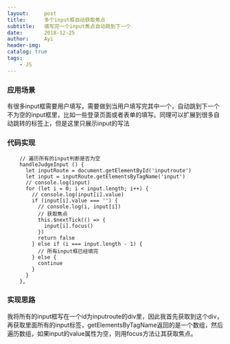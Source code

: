 ```yaml
---
layout:     post
title:      多个input框自动获取焦点
subtitle:   填写完一个input焦点自动跳到下一个
date:       2018-12-25
author:     Ayi
header-img: 
catalog: true
tags:
    - JS
---
```


### 应用场景

有很多input框需要用户填写，需要做到当用户填写完其中一个，自动跳到下一个不为空的input框里，比如一些登录页面或者表单的填写。同理可以扩展到很多自动跳转的标签上，但是这里只展示input的写法

### 代码实现

```
    // 遍历所有的input判断是否为空
    handleJudgeInput () {
      let inputRoute = document.getElementById('inputroute')
      let input = inputRoute.getElementsByTagName('input')
      // console.log(input)
      for (let i = 0; i < input.length; i++) {
        // console.log(input[i].value)
        if (input[i].value === '') {
          // console.log(i, input[i])
          // 获取焦点
          this.$nextTick(() => {
            input[i].focus()
          })
          return false
        } else if (i === input.length - 1) {
          // 所有input框已经填完
        } else {
          continue
        }
      }
    },
```

### 实现思路

我将所有的input框写在一个id为inputroute的div里，因此我首先获取到这个div，再获取里面所有的input标签，getElementsByTagName返回的是一个数组，然后遍历数组，如果input的value属性为空，则用focus方法让其获取焦点。
